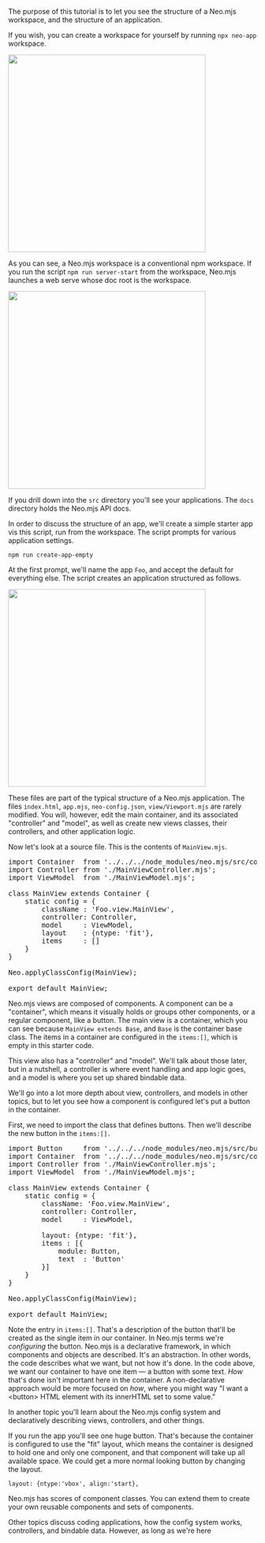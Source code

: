 The purpose of this tutorial is to let you see the structure of a Neo.mjs workspace,
and the structure of an application.

If you wish, you can create a workspace for yourself by running `npx neo-app` workspace.

<img src="https://raw.githubusercontent.com/neomjs/pages/main/resources/images/apps/learnneo/NeoWorkspace.png" style="height: 400px;">

As you can see, a Neo.mjs workspace is a conventional npm workspace. If you run 
the script `npm run server-start` from the workspace, Neo.mjs launches a web
serve whose doc root is the workspace. 

<img src="https://raw.githubusercontent.com/neomjs/pages/main/resources/images/apps/learnneo/ServerRoot.png" style="height: 400px;">

If you drill down into the `src` directory you'll see your applications.
The `docs` directory holds the Neo.mjs API docs.

In order to discuss the structure of an app, we'll create a simple starter 
app vis this script, run from the workspace. The script prompts for various 
application settings. 

`npm run create-app-empty`

At the first prompt, we'll name the app `Foo`, and accept the default for everything else.
The script creates an application structured as follows.

<img src="https://raw.githubusercontent.com/neomjs/pages/main/resources/images/apps/learnneo/FooFolder.png" style="height: 400px;">

These files are part of the typical structure of a Neo.mjs application. The files `index.html`, `app.mjs`, `neo-config.json`, `view/Viewport.mjs` are rarely modified.
You will, however, edit the main container, and its associated "controller" and "model",
as well as create new views classes, their controllers, and other application logic.

Now let's look at a source file. This is the contents of `MainView.mjs`.

<pre data-javascript>
import Container  from '../../../node_modules/neo.mjs/src/container/Base.mjs';
import Controller from './MainViewController.mjs';
import ViewModel  from './MainViewModel.mjs';

class MainView extends Container {
    static config = {
        className : 'Foo.view.MainView',
        controller: Controller,
        model     : ViewModel,
        layout    : {ntype: 'fit'},
        items     : []
    }
}

Neo.applyClassConfig(MainView);

export default MainView;
</pre>

Neo.mjs views are composed of components. A component can be a "container", which means it
visually holds or groups other components, or a regular component, like a button. The main
view is a container, which you can see because `MainView extends Base`, and `Base` is 
the container base class. The items in a container are configured in the `items:[]`, which
is empty in this starter code.

This view also has a "controller" and "model". We'll talk about those later, but in a nutshell,
a controller is where event handling and app logic goes, and a model is where you set up shared
bindable data.

We'll go into a lot more depth about view, controllers, and models in other topics, but to let
you see how a component is configured let's put a button in the container. 

First, we need to import the class that defines buttons. Then we'll describe the new button in the
`items:[].`

<pre data-javascript>
import Button     from '../../../node_modules/neo.mjs/src/button/Base.mjs';
import Container  from '../../../node_modules/neo.mjs/src/container/Base.mjs';
import Controller from './MainViewController.mjs';
import ViewModel  from './MainViewModel.mjs';

class MainView extends Container {
    static config = {
        className: 'Foo.view.MainView',
        controller: Controller,
        model     : ViewModel,

        layout: {ntype: 'fit'},
        items : [{
            module: Button,
            text  : 'Button'
        }]
    }
}

Neo.applyClassConfig(MainView);

export default MainView;
</pre>

Note the entry in `items:[]`. That's a description of the button that'll be created as the single
item in our container. In Neo.mjs terms we're _configuring_ the button. Neo.mjs is a declarative framework,
in which components and objects are described. It's an abstraction. In other words, the code describes 
what we want, but not how it's done. In the code above, we want our container to have one item &mdash; a button 
with some text. _How_ that's done isn't important here in the container. A non-declarative approach would be 
more focused on _how_, where you might way "I want a &lt;button> HTML element with its innerHTML set to some 
value." 

In another topic you'll learn about the Neo.mjs config system and declaratively describing
views, controllers, and other things.

If you run the app you'll see one huge button. That's because the container is configured to 
use the "fit" layout, which means the container is designed to hold one and only one component,
and that component will take up all available space. We could get a more normal looking button
by changing the layout.

`layout: {ntype:'vbox', align:'start},`

Neo.mjs has scores of component classes.
You can extend them to create your own reusable components and sets of components.

Other topics discuss coding applications, how the config system works, controllers,
and bindable data. However, as long as we're here
